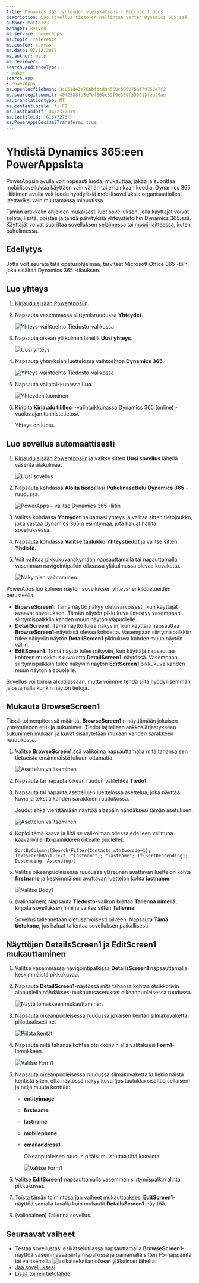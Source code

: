 ```yaml
---
title: Dynamics 365 -yhteyden yleiskatsaus | Microsoft Docs
description: Luo sovellus tietojen hallintaa varten Dynamics 365:ssä
author: Mattp123
manager: kvivek
ms.service: powerapps
ms.topic: reference
ms.custom: canvas
ms.date: 07/12/2017
ms.author: matp
ms.reviewer: ''
search.audienceType:
- maker
search.app:
- PowerApps
ms.openlocfilehash: 3c061d43a766bfdcd0a560c5959756f79751a7f2
ms.sourcegitcommit: 4042388fa5e7ef50bc59f9e35df330613fea29ae
ms.translationtype: MT
ms.contentlocale: fi-FI
ms.lasthandoff: 04/23/2019
ms.locfileid: "61547273"
ms.PowerAppsDecimalTransform: true
---
```

# <a name="connect-to-dynamics-365-from-powerapps"></a>Yhdistä Dynamics 365:een PowerAppsista
PowerAppsin avulla voit nopeasti luoda, mukauttaa, jakaa ja suorittaa mobiilisovelluksia käyttäen vain vähän tai ei lainkaan koodia. Dynamics 365 -liittimen avulla voit luoda hyödyllisiä mobiilisovelluksia organisaatiollesi jaettaviksi vain muutamassa minuutissa.

Tämän artikkelin ohjeiden mukaisesti luot sovelluksen, jolla käyttäjät voivat selata, lisätä, poistaa ja tehdä päivityksiä yhteystietoihin Dynamics 365:ssä. Käyttäjät voivat suorittaa sovelluksen [selaimessa](../../../user/run-app-browser.md) tai [mobiililaitteessa](../../../user/run-app-client.md), kuten puhelimessa.

## <a name="prerequisite"></a>Edellytys
Jotta voit seurata tätä opetusohjelmaa, tarvitset Microsoft Office 365 -tilin, joka sisältää Dynamics 365 -tilauksen.

## <a name="create-a-connection"></a>Luo yhteys
1. [Kirjaudu sisään PowerAppsiin](https://web.powerapps.com?utm_source=padocs&utm_medium=linkinadoc&utm_campaign=referralsfromdoc).
2. Napsauta vasemmassa siirtymisruudussa **Yhteydet**.
   
    ![Yhteys-vaihtoehto Tiedosto-valikossa](./media/connection-dynamics-crmonline/file-connections.png)
3. Napsauta oikean yläkulman lähellä **Uusi yhteys**.
   
    ![Uusi yhteys](./media/connection-dynamics-crmonline/new-connection.png)
4. Napsauta yhteyksien luettelossa vaihtoehtoa **Dynamics 365**.
   
    ![Yhteys-vaihtoehto Tiedosto-valikossa](./media/connection-dynamics-crmonline/connection-d365.png)
5. Napsauta valintaikkunassa **Luo**.
   
    ![Yhteyden luominen](./media/connection-dynamics-crmonline/create-connection.png)
6. Kirjoita **Kirjaudu tilillesi** -valintaikkunassa Dynamics 365 (online) -vuokraajan tunnistetietosi.
   
    Yhteys on luotu.

## <a name="generate-an-app-automatically"></a>Luo sovellus automaattisesti
1. [Kirjaudu sisään PowerAppsiin](https://web.powerapps.com?utm_source=padocs&utm_medium=linkinadoc&utm_campaign=referralsfromdoc) ja valitse sitten **Uusi sovellus** lähellä vasenta alakulmaa.
   
    ![Uusi sovellus](./media/connection-dynamics-crmonline/new-app.png)
2. Napsauta kohdassa **Aloita tiedoillasi** **Puhelinasettelu** **Dynamics 365** -ruudussa.
   
    ![PowerApps – valitse Dynamics 365 -liitin](./media/connection-dynamics-crmonline/phonelayout.png)
3. Valitse kohdassa **Yhteydet** haluamasi yhteys ja valitse sitten tietojoukko, joka vastaa Dynamics 365:n esiintymää, jota haluat hallita sovelluksessa.
4. Napsauta kohdassa **Valitse taulukko** **Yhteystiedot** ja valitse sitten **Yhdistä**.
5. Voit vaihtaa pikkukuvanäkymään napsauttamalla tai napauttamalla vasemman navigointipalkin oikeassa yläkulmassa olevaa kuvaketta.
   
    ![Näkymien vaihtaminen](./media/connection-dynamics-crmonline/toggle-view.png)

PowerApps luo kolmen näytön sovelluksen yhteyshenkilötietueiden perusteella.

* **BrowseScreen1**. Tämä näyttö näkyy oletusarvoisesti, kun käyttäjät avaavat sovelluksen. Tämän näytön pikkukuva ilmestyy vasempaan siirtymispalkkiin kahden muun näytön yläpuolelle.
* **DetailScreen1**. Tämä näyttö tulee näkyviin, kun käyttäjä napsauttaa **BrowseScreen1**-näytössä olevaa kohdetta.  Vasempaan siirtymispalkkiin tulee näkyviin näytön **DetailScreen1** pikkukuva kahden muun näytön väliin.
* **EditScreen1**. Tämä näyttö tulee näkyviin, kun käyttäjä napsauttaa kohteen muokkauskuvaketta **DetailScreen1**-näytössä. Vasempaan siirtymispalkkiin tulee näkyviin näytön **EditScreen1** pikkukuva kahden muun näytön alapuolelle.

Sovellus voi toimia alkutilassaan, mutta voimme tehdä siitä hyödyllisemmän jalostamalla kunkin näytön tietoja.

## <a name="customize-browsescreen1"></a>Mukauta BrowseScreen1
Tässä toimenpiteessä määrität **BrowseScreen1**:n näyttämään jokaisen yhteystiedon etu- ja sukunimet. Tiedot lajitellaan aakkosjärjestykseen sukunimen mukaan ja kuvat sisällytetään mukaan kahden sarakkeen ruudukossa.

1. Valitse **BrowseScreen1**:ssä valikoima napsauttamalla mitä tahansa sen tietueista ensimmäistä lukuun ottamatta.
   
    ![Asettelun valitseminen](./media/connection-dynamics-crmonline/select-gallery.png)
2. Napsauta tai napauta oikean ruudun välilehteä **Tiedot**.
3. Napsauta tai napauta asettelujen luettelossa asettelua, joka näyttää kuvia ja tekstiä kahden sarakkeen ruudukossa.
   
    Joudut ehkä vierittämään näyttöä alaspäin nähdäksesi tämän asetuksen.
   
    ![Asettelun valitseminen](./media/connection-dynamics-crmonline/select-layout.png)
4. Kopioi tämä kaava ja liitä se valikoiman ollessa edelleen valittuna kaavariville (**fx**-painikkeen oikealle puolelle):
   
    `SortByColumns(Search(Filter(Contacts;statuscode=1); TextSearchBox1.Text; "lastname"); "lastname"; If(SortDescending1; Descending; Ascending))`
5. Valitse oikeanpuoleisessa ruudussa yläreunan avattavan luettelon kohta **firstname** ja keskimmäisen avattavan luettelon kohta **lastname**.
   
    ![Valitse Body1](./media/connection-dynamics-crmonline/firstname-lastname.png)
6. (valinnainen) Napsauta **Tiedosto**-valikon kohtaa **Tallenna nimellä**, kirjoita sovelluksen nimi ja valitse sitten **Tallenna**.
   
    Sovellus tallennetaan oletusarvoisesti pilveen. Napsauta **Tämä tietokone**, jos haluat tallentaa sovelluksen paikallisesti.

## <a name="customize-detailsscreen1-and-editscreen1"></a>Näyttöjen DetailsScreen1 ja EditScreen1 mukauttaminen
1. Valitse vasemmassa navigointipalkissa **DetailsScreen1** napsauttamalla keskimmäistä pikkukuvaa.
2. Napsauta **DetailScreen1**-näytössä mitä tahansa kohtaa otsikkorivin alapuolella nähdäksesi mukautusasetukset oikeanpuoleisessa ruudussa.
   
    ![Näytä lomakkeen mukauttaminen](./media/connection-dynamics-crmonline/show-customization.png)
3. Napsauta oikeanpuoleisessa ruudussa jokaisen kentän silmäkuvaketta piilottaaksesi ne.
   
    ![Piilota kentät](./media/connection-dynamics-crmonline/hide-field.png)
4. Napsauta mitä tahansa kohtaa otsikkorivin alla valitaksesi **Form1**-lomakkeen.
   
    ![Valitse Form1](./media/connection-dynamics-crmonline/select-form1.png)
5. Napsauta oikeanpuoleisessa ruudussa silmäkuvaketta kullekin näistä kentistä siten, että näytössä näkyy kuva (jos taulukko sisältää sellaisen) ja neljä muuta kenttää:
   
   * **entityimage**
   * **firstname**
   * **lastname**
   * **mobilephone**
   * **emailaddress1**
     
     Oikeanpuoleisen ruudun pitäisi muistuttaa tätä kaaviota:
     
     ![Valitse Form1](./media/connection-dynamics-crmonline/show-fields.png)
6. Valitse **EditScreen1** napsauttamalla vasemman siirtymispalkin alinta pikkukuvaa.
7. Toista tämän toimintosarjan vaiheet mukauttaaksesi **EditScreen1**-näyttöä samalla tavalla kuin mukautit **DetailsScreen1**-näyttöä.
8. (valinnainen) Tallenna sovellus.

## <a name="next-steps"></a>Seuraavat vaiheet
* Testaa sovellustasi esikatselutilassa napsauttamalla **BrowseScreen1**-näyttöä vasemmassa siirtymispalkissa ja painamalla sitten F5-näppäintä tai valitsemalla ![esikatselutilan](./media/connection-dynamics-crmonline/runpowerapp.png) oikean yläkulman läheltä.
* [Jaa sovelluksesi](../share-app.md).
* [Lisää toinen tietolähde](../add-data-connection.md).

